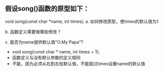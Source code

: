 ## 假设song()函数的原型如下：
void song(const char *name, int times);
a. 如何修改原型，使times的默认值为1

b. 函数定义需要做哪些修改？

c. 能否为name提供默认值"O.My Papa"?

- void song(const char * name, int times = 1);
- 函数定义与没有默认参数的定义相同
- 不能，因为必须从右到左给默认值，不能跳过times设置name的默认值